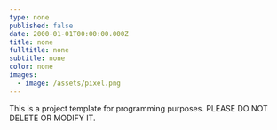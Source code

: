```yaml
---
type: none
published: false
date: 2000-01-01T00:00:00.000Z
title: none
fulltitle: none
subtitle: none
color: none
images:
  - image: /assets/pixel.png
---
```


This is a project template for programming purposes. PLEASE DO NOT DELETE OR MODIFY IT.
